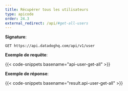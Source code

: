 ```yaml
---
title: Récupérer tous les utilisateurs
type: apicode
order: 24.3
external_redirect: /api/#get-all-users
---
```


**Signature**:

`GET https://api.datadoghq.com/api/v1/user`

**Exemple de requête**:

{{< code-snippets basename="api-user-get-all" >}}

**Exemple de réponse**:

{{< code-snippets basename="result.api-user-get-all" >}}

